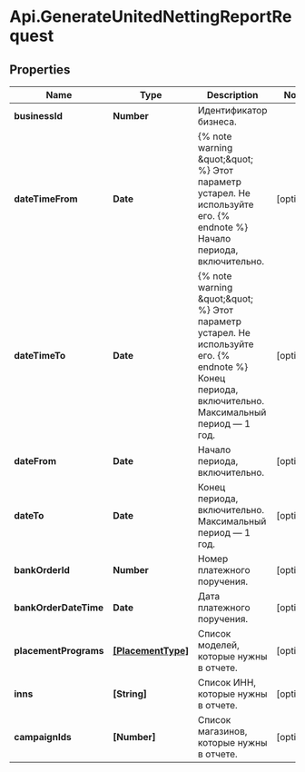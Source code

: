 # Api.GenerateUnitedNettingReportRequest

## Properties

Name | Type | Description | Notes
------------ | ------------- | ------------- | -------------
**businessId** | **Number** | Идентификатор бизнеса. | 
**dateTimeFrom** | **Date** | {% note warning \&quot;\&quot; %}  Этот параметр устарел. Не используйте его.  {% endnote %}  Начало периода, включительно.  | [optional] 
**dateTimeTo** | **Date** | {% note warning \&quot;\&quot; %}  Этот параметр устарел. Не используйте его.  {% endnote %}  Конец периода, включительно. Максимальный период — 1 год.  | [optional] 
**dateFrom** | **Date** | Начало периода, включительно. | [optional] 
**dateTo** | **Date** | Конец периода, включительно. Максимальный период — 1 год. | [optional] 
**bankOrderId** | **Number** | Номер платежного поручения. | [optional] 
**bankOrderDateTime** | **Date** | Дата платежного поручения. | [optional] 
**placementPrograms** | [**[PlacementType]**](PlacementType.md) | Список моделей, которые нужны в отчете.  | [optional] 
**inns** | **[String]** | Список ИНН, которые нужны в отчете. | [optional] 
**campaignIds** | **[Number]** | Список магазинов, которые нужны в отчете. | [optional] 



